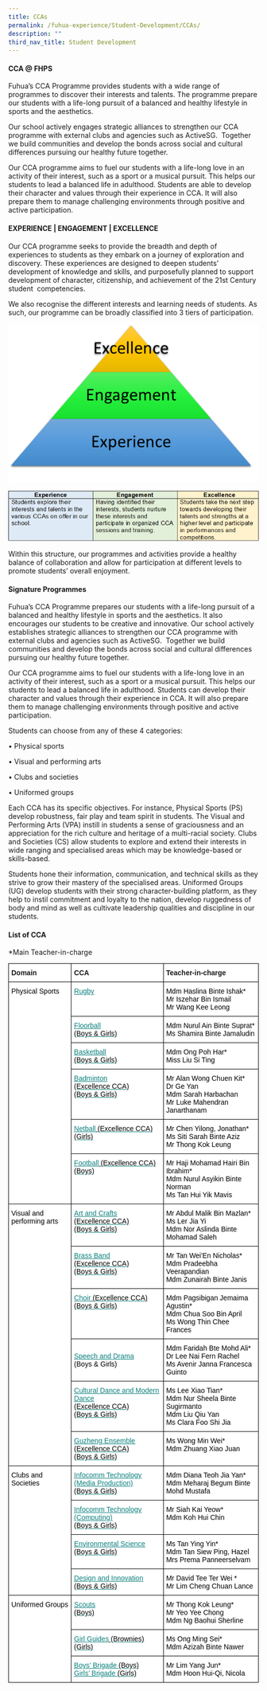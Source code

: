```yaml
---
title: CCAs
permalink: /fuhua-experience/Student-Development/CCAs/
description: ""
third_nav_title: Student Development
---
```

#### **CCA @ FHPS**


Fuhua’s CCA Programme provides students with a wide range of programmes to discover their interests and talents. The programme prepare our students with a life-long pursuit of a balanced and healthy lifestyle in sports and the aesthetics.&nbsp;

  

Our school actively engages strategic alliances to strengthen our CCA programme with external clubs and agencies such as ActiveSG.&nbsp; Together we build communities and develop the bonds across social and cultural differences pursuing our healthy future together.&nbsp;&nbsp;

  

Our CCA programme aims to fuel our students with a life-long love in an activity of their interest, such as a sport or a musical pursuit. This helps our students to lead a balanced life in adulthood. Students are able to develop their character and values through their experience in CCA. It will also prepare them to manage challenging environments through positive and active participation.

#### **EXPERIENCE | ENGAGEMENT | EXCELLENCE**


Our CCA programme seeks to provide the breadth and depth of experiences to students as they embark on a journey of exploration and discovery. These experiences are designed to deepen students’ development of knowledge and skills, and purposefully planned to support development of character, citizenship, and achievement of the 21st Century student&nbsp; competencies.

  

We also recognise the different interests and learning needs of students. As such, our programme can be broadly classified into 3 tiers of participation.&nbsp;

  

![](/images/Fuhua%20Experience/Student%20Development/CCA/CCA/C1.png)

![](/images/Fuhua%20Experience/Student%20Development/CCA/CCA/C2.png)  

  

Within this structure, our programmes and activities provide a healthy balance of collaboration and allow for participation at different levels to promote students’ overall enjoyment.  

  

#### **Signature Programmes**


Fuhua’s CCA Programme prepares our students with a life-long pursuit of a balanced and healthy lifestyle in sports and the aesthetics. It also encourages our students to be creative and innovative. Our school actively establishes strategic alliances to strengthen our CCA programme with external clubs and agencies such as ActiveSG.&nbsp; Together we build communities and develop the bonds across social and cultural differences pursuing our healthy future together.&nbsp;&nbsp;

  

Our CCA programme aims to fuel our students with a life-long love in an activity of their interest, such as a sport or a musical pursuit. This helps our students to lead a balanced life in adulthood. Students can develop their character and values through their experience in CCA. It will also prepare them to manage challenging environments through positive and active participation.

  

Students can choose from any of these 4 categories:  

  

• Physical sports

• Visual and performing arts

• Clubs and societies

• Uniformed groups

  

Each CCA has its specific objectives. For instance, Physical Sports (PS) develop robustness, fair play and team spirit in students. The Visual and Performing Arts (VPA) instill in students a sense of graciousness and an appreciation for the rich culture and heritage of a multi-racial society. Clubs and Societies (CS) allow students to explore and extend their interests in wide ranging and specialised areas which may be knowledge-based or skills-based.&nbsp;

  

Students hone their information, communication, and technical skills as they strive to grow their mastery of the specialised areas. Uniformed Groups (UG) develop students with their strong character-building platform, as they help to instil commitment and loyalty to the nation, develop ruggedness of body and mind as well as cultivate leadership qualities and discipline in our students.

#### **List of CCA**


\*Main Teacher-in-charge

<style type="text/css">
.tg  {border-collapse:collapse;border-spacing:0;}
.tg td{border-color:black;border-style:solid;border-width:1px;font-family:Arial, sans-serif;font-size:14px;
  overflow:hidden;padding:10px 5px;word-break:normal;}
.tg th{border-color:black;border-style:solid;border-width:1px;font-family:Arial, sans-serif;font-size:14px;
  font-weight:normal;overflow:hidden;padding:10px 5px;word-break:normal;}
.tg .tg-dgl5{background-color:#FFF;font-weight:bold;text-align:left;vertical-align:top}
.tg .tg-ktyi{background-color:#FFF;text-align:left;vertical-align:top}
.tg .tg-8v5g{background-color:#FFF;color:#0A7F7C;text-align:left;text-decoration:underline;vertical-align:top}
.tg .tg-zr06{background-color:#FFF;text-align:left;vertical-align:middle}
</style>
<span style="font-weight:normal;color:#000">
  </span><table class="tg">
<thead>
  <tr>
    <th class="tg-dgl5">Domain</th>
    <th class="tg-dgl5">CCA</th>
    <th class="tg-dgl5">Teacher-in-charge</th>
  </tr>
</thead>
<tbody>
  <tr>
    <td class="tg-ktyi" rowspan="6"><span style="font-weight:normal;color:#000">Physical Sports</span><br><span style="font-weight:normal;color:#000"> </span></td>
    <td class="tg-8v5g"><a href="/ccas/Rugby/"><span style="font-weight:400;text-decoration:underline;color:#0A7F7C">Rugby </span></a></td>
    <td class="tg-ktyi"><span style="font-weight:normal;color:#000">Mdm Haslina Binte Ishak*</span><br><span style="font-weight:normal;color:#000">Mr Iszehar Bin Ismail </span><br><span style="font-weight:normal;color:#000">Mr Wang Kee Leong</span></td>
  </tr>
  <tr>
    <td class="tg-8v5g"><a href="/ccas/Floorball/"><span style="font-weight:400;text-decoration:underline;color:#0A7F7C">Floorball </span></a><br><span style="font-weight:normal;color:#000">(Boys &amp; Girls)</span></td>
    <td class="tg-ktyi"><span style="font-weight:normal;color:#000">Mdm Nurul Ain Binte Suprat*</span><br><span style="font-weight:normal;color:#000">Ms Shamira Binte Jamaludin</span></td>
  </tr>
  <tr>
    <td class="tg-8v5g"><a href="/ccas/Basketball/"><span style="font-weight:400;text-decoration:underline;color:#0A7F7C">Basketball</span></a><br><span style="font-weight:normal;color:#000">(Boys &amp; Girls)</span><br></td>
    <td class="tg-ktyi"><span style="font-weight:normal;color:#000">Mdm Ong Poh Har*</span><br><span style="font-weight:normal;color:#000">Miss Liu Si Ting</span></td>
  </tr>
  <tr>
    <td class="tg-8v5g"><a href="/ccas/Badminton/"><span style="font-weight:400;text-decoration:underline;color:#0A7F7C">Badminton </span></a><br><span style="font-weight:normal;color:#000">(Excellence CCA)</span><br><span style="font-weight:normal;color:#000">(Boys &amp; Girls)</span><br></td>
    <td class="tg-ktyi"><span style="font-weight:normal;color:#000">Mr Alan Wong Chuen Kit*</span><br><span style="font-weight:normal;color:#000">Dr Ge Yan </span><br><span style="font-weight:normal;color:#000">Mdm Sarah Harbachan </span><br><span style="font-weight:normal;color:#000">Mr Luke Mahendran Janarthanam
  </span></td></tr>
  <tr>
    <td class="tg-8v5g"><a href="/ccas/Netball/"><span style="font-weight:400;text-decoration:underline;color:#0A7F7C">Netball</span></a><a href="/ccas/Netball/"> </a><span style="font-weight:normal;color:#000">(Excellence CCA)</span><br><span style="font-weight:normal;color:#000">(Girls)</span></td>
    <td class="tg-ktyi"><span style="font-weight:normal;color:#000">Mr Chen Yilong, Jonathan*</span><br><span style="font-weight:normal;color:#000">Ms Siti Sarah Binte Aziz<br><span style="font-weight:normal;color:#000">Mr Thong Kok Leung
  </span></span></td></tr>
  <tr>
    <td class="tg-8v5g"><a href="/ccas/Football/"><span style="font-weight:400;text-decoration:underline;color:#0A7F7C">Football</span></a><a href="/ccas/Football/"> </a><span style="font-weight:normal;color:#000">(Excellence CCA)</span><br><span style="font-weight:normal;color:#000">(Boys)</span></td>
    <td class="tg-ktyi"><span style="font-weight:normal;color:#000">Mr Haji Mohamad Hairi Bin Ibrahim*</span><br><span style="font-weight:normal;color:#000">Mdm Nurul Asyikin Binte Norman </span><br><span style="font-weight:normal;color:#000">Ms Tan Hui Yik Mavis </span></td>
  </tr>
  <tr>
    <td class="tg-ktyi" rowspan="7"><span style="font-weight:normal;color:#000">Visual and performing arts<br></span></td></tr>
  <tr>
    <td class="tg-8v5g"><a href="/ccas/Art-and-Crafts/"><span style="font-weight:400;text-decoration:underline;color:#0A7F7C">Art and Crafts</span></a><span style="font-weight:normal;color:#000"> </span><br><span style="font-weight:normal;color:#000">(Excellence CCA)</span><br><span style="font-weight:normal;color:#000">(Boys &amp; Girls)</span><br></td>
    <td class="tg-ktyi"><span style="font-weight:normal;color:#000">Mr Abdul Malik Bin Mazlan*</span><br><span style="font-weight:normal;color:#000">Ms Ler Jia Yi</span><br><span style="font-weight:normal;color:#000">Mdm Nor Aslinda Binte Mohamad Saleh</span></td>
  </tr>
  <tr>
    <td class="tg-8v5g"><a href="/ccas/Brass-Band/"><span style="font-weight:400;text-decoration:underline;color:#0A7F7C">Brass Band</span></a><br><span style="font-weight:normal;color:#000">(Excellence CCA)</span><br><span style="font-weight:normal;color:#000">(Boys &amp; Girls)</span><br></td>
    <td class="tg-ktyi"><span style="font-weight:normal;color:#000">Mr Tan Wei'En Nicholas*</span><br><span style="font-weight:normal;color:#000">Mdm Pradeebha Veerapandian</span><br><span style="font-weight:normal;color:#000">Mdm Zunairah Binte Janis</span></td>
  </tr>
  <tr>
    <td class="tg-8v5g"><a href="/ccas/Choir/"><span style="font-weight:400;text-decoration:underline;color:#0A7F7C">Choir</span></a><a href="/ccas/Choir/"> </a><span style="font-weight:normal;color:#000">(Excellence CCA)</span><br><span style="font-weight:normal;color:#000">(Boys &amp; Girls)</span><br></td>
    <td class="tg-ktyi"><span style="font-weight:normal;color:#000">Mdm Pagsibigan Jemaima Agustin*</span><br><span style="font-weight:normal;color:#000">Mdm Chua Soo Bin April </span><br><span style="font-weight:normal;color:#000">Ms Wong Thin Chee Frances</span></td>
  </tr>
  <tr>
    <td class="tg-zr06"> <a href="/ccas/Speech-and-Drama/"><span style="font-weight:400;text-decoration:underline;color:#0A7F7C;background-color:initial">Speech and Drama</span></a><br><span style="font-weight:normal;color:#000">(Boys &amp; Girls)</span></td>
    <td class="tg-zr06"><span style="font-weight:normal;color:#000">Mdm Faridah Bte Mohd Ali*<br><span style="font-weight:normal;color:#000">Dr Lee Nai Fern Rachel<br><span style="font-weight:normal;color:#000">Ms Avenir Janna Francesca Guinto</span></span></span></td>
  </tr>
  <tr>
    <td class="tg-8v5g"><a href="/ccas/Cultural-Dance-and-Modern-Dance/"><span style="font-weight:400;text-decoration:underline;color:#0A7F7C">Cultural Dance and Modern Dance</span></a><br><span style="font-weight:normal;color:#000">(Excellence CCA)</span><br><span style="font-weight:normal;color:#000">(Boys &amp; Girls)</span><br></td>
    <td class="tg-ktyi"><span style="font-weight:normal;color:#000">Ms Lee Xiao Tian*</span><br><span style="font-weight:normal;color:#000">Mdm Nur Sheela Binte Sugirmanto</span><br><span style="font-weight:normal;color:#000">Mdm Liu Qiu Yan<br><span style="font-weight:normal;color:#000">Ms Clara Foo Shi Jia</span></span></td>
  </tr>
  <tr>
    <td class="tg-8v5g"><a href="/ccas/Guzheng-Ensemble/"><span style="font-weight:400;text-decoration:underline;color:#0A7F7C">Guzheng Ensemble</span></a><br><span style="font-weight:normal;color:#000">(Excellence CCA)</span><br><span style="font-weight:normal;color:#000">(Boys &amp; Girls)</span><br></td>
    <td class="tg-ktyi"><span style="font-weight:normal;color:#000">Ms Wong Min Wei*</span><br><span style="font-weight:normal;color:#000">Mdm Zhuang Xiao Juan</span></td>
  </tr>
  <tr>
    <td class="tg-ktyi" rowspan="4"><span style="font-weight:normal;color:#000">Clubs and Societies</span></td>
    <td class="tg-8v5g"><a href="/ccas/Infocomm-Technology-Media-Production/"><span style="font-weight:400;text-decoration:underline;color:#0A7F7C">Infocomm Technology (Media Production)</span></a><br><span style="font-weight:normal;color:#000">(Boys &amp; Girls)</span><br></td>
    <td class="tg-ktyi"><span style="font-weight:normal;color:#000">Mdm Diana Teoh Jia Yan*</span><br><span style="font-weight:normal;color:#000">Mdm Meharaj Begum Binte Mohd Mustafa</span></td>
  </tr>
  <tr>
    <td class="tg-8v5g"><a href="/ccas/Infocomm-Technology-Computing/"><span style="font-weight:400;text-decoration:underline;color:#0A7F7C">Infocomm Technology (Computing)</span></a><br><span style="font-weight:normal;color:#000">(Boys &amp; Girls)</span><br></td>
    <td class="tg-ktyi"><span style="font-weight:normal;color:#000">Mr Siah Kai Yeow*</span><br><span style="font-weight:normal;color:#000">Mdm Koh Hui Chin</span></td>
  </tr>
  <tr>
    <td class="tg-8v5g"><a href="/ccas/Environmental-Science/"><span style="font-weight:400;text-decoration:underline;color:#0A7F7C">Environmental Science</span></a><br><span style="font-weight:normal;color:#000">(Boys &amp; Girls)</span><br></td>
    <td class="tg-ktyi"><span style="font-weight:normal;color:#000">Ms Tan Ying Yin*</span><br><span style="font-weight:normal;color:#000">Mdm Tan Siew Ping, Hazel </span><br><span style="font-weight:normal;color:#000">Mrs Prema Panneerselvam</span></td>
  </tr>
  <tr>
    <td class="tg-8v5g"><a href="/ccas/Design-and-Innovation/"><span style="font-weight:400;text-decoration:underline;color:#0A7F7C">Design and Innovation</span></a><br><span style="font-weight:normal;color:#000">(Boys &amp; Girls)</span><br></td>
    <td class="tg-ktyi"><span style="font-weight:normal;color:#000">Mr David Tee Ter Wei *</span><br><span style="font-weight:normal;color:#000">Mr Lim Cheng Chuan Lance</span><br><span style="font-weight:normal;color:#000"></span></td>
  </tr>
  <tr>
    <td class="tg-ktyi" rowspan="3"><span style="font-weight:normal;color:#000">Uniformed Groups</span></td>
    <td class="tg-8v5g"><a href="/ccas/Scouts/"><span style="font-weight:400;text-decoration:underline;color:#0A7F7C">Scouts</span></a><br><span style="font-weight:normal;color:#000">(Boys)</span></td>
    <td class="tg-ktyi"><span style="font-weight:normal;color:#000">Mr Thong Kok Leung*</span><br><span style="font-weight:normal;color:#000">Mr Yeo Yee Chong</span><br><span style="font-weight:normal;color:#000">Mdm Ng Baohui Sherline </span></td>
  </tr>
  <tr>
    <td class="tg-8v5g"><a href="/ccas/Girl-Guides-Brownies/"><span style="font-weight:400;text-decoration:underline;color:#0A7F7C">Girl Guides</span></a><a href="/ccas/Girl-Guides-Brownies/"> </a><span style="font-weight:normal;color:#000">(Brownies)</span><br><span style="font-weight:normal;color:#000">(Girls)</span></td>
    <td class="tg-ktyi"><span style="font-weight:normal;color:#000">Ms Ong Ming Sei*</span><br><span style="font-weight:normal;color:#000">Mdm Azizah Binte Nawer</span></td>
  </tr>
  <tr>
    <td class="tg-8v5g"><a href="/ccas/Boys-Brigade/"><span style="font-weight:400;text-decoration:underline;color:#0A7F7C">Boys’ Brigade</span></a> <span style="font-weight:normal;color:#000">(Boys)</span><br><a href="/ccas/Girls-Brigade/"><span style="font-weight:400;text-decoration:underline;color:#0A7F7C">Girls’ Brigade</span></a> <span style="font-weight:normal;color:#000">(Girls)</span></td>
    <td class="tg-ktyi"><span style="font-weight:normal;color:#000">Mr Lim Yang Jun*</span><br><span style="font-weight:normal;color:#000">Mdm Hoon Hui-Qi, Nicola</span></td>
  </tr>
</tbody>
</table>